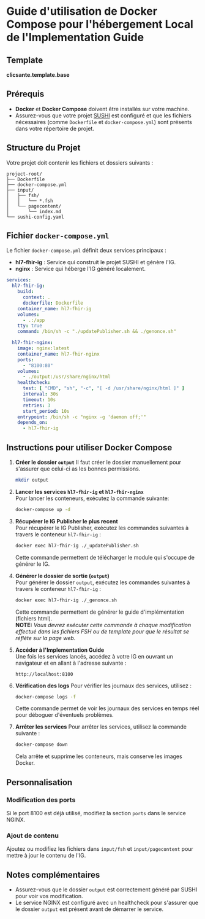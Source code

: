 # Guide d'utilisation de Docker Compose pour l'hébergement Local de l'Implementation Guide
## Template
**clicsante.template.base**

## Prérequis
- **Docker** et **Docker Compose** doivent être installés sur votre machine.
- Assurez-vous que votre projet [SUSHI](https://github.com/FHIR/sushi?tab=readme-ov-file#sushi) est configuré et que les fichiers nécessaires (comme `Dockerfile` et `docker-compose.yml`) sont présents dans votre répertoire de projet.

## Structure du Projet
Votre projet doit contenir les fichiers et dossiers suivants :
```
project-root/
├── Dockerfile
├── docker-compose.yml
├── input/
│   ├── fsh/
│   │   └── *.fsh
│   └── pagecontent/
│       └── index.md
└── sushi-config.yaml
```

## Fichier `docker-compose.yml`
Le fichier `docker-compose.yml` définit deux services principaux :
- **hl7-fhir-ig** : Service qui construit le projet SUSHI et génère l'IG.
- **nginx** : Service qui héberge l'IG généré localement.

```yaml
services:
  hl7-fhir-ig:
    build:
      context: .
      dockerfile: Dockerfile
    container_name: hl7-fhir-ig
    volumes:
      - .:/app
    tty: true
    command: /bin/sh -c "./updatePublisher.sh && ./genonce.sh"

  hl7-fhir-nginx:
    image: nginx:latest
    container_name: hl7-fhir-nginx
    ports:
      - "8100:80"
    volumes:
      - ./output:/usr/share/nginx/html
    healthcheck:
      test: [ "CMD", "sh", "-c", "[ -d /usr/share/nginx/html ]" ]
      interval: 30s
      timeout: 10s
      retries: 3
      start_period: 10s
    entrypoint: /bin/sh -c "nginx -g 'daemon off;'"
    depends_on:
      - hl7-fhir-ig
```

## Instructions pour utiliser Docker Compose
1. **Créer le dossier `output`**
   Il faut créer le dossier manuellement pour s'assurer que celui-ci as les bonnes permissions.
   ```bash
   mkdir output
   ```

2. **Lancer les services `hl7-fhir-ig` et `hl7-fhir-nginx`**  
   Pour lancer les conteneurs, exécutez la commande suivante:
   ```bash
   docker-compose up -d
   ```

3. **Récupérer le IG Publisher le plus recent**  
   Pour récupérer le IG Publisher, exécutez les commandes suivantes à travers le conteneur `hl7-fhir-ig` :
   ```bash
   docker exec hl7-fhir-ig ./_updatePublisher.sh
   ```
   Cette commande permettent de télécharger le module qui s'occupe de générer le IG.

4. **Générer le dossier de sortie (`output`)**  
   Pour générer le dossier `output`, exécutez les commandes suivantes à travers le conteneur `hl7-fhir-ig` :
   ```bash
   docker exec hl7-fhir-ig ./_genonce.sh
   ```
   Cette commande permettent de générer le guide d'implémentation (fichiers html).  
   **NOTE:** _Vous devrez exécuter cette commande à chaque modification effectué dans les fichiers FSH ou de template pour que le résultat se réflète sur la page web._

5. **Accéder à l'Implementation Guide**  
   Une fois les services lancés, accédez à votre IG en ouvrant un navigateur et en allant à l'adresse suivante :
   ```
   http://localhost:8100
   ```

6. **Vérification des logs**
   Pour vérifier les journaux des services, utilisez :
   ```bash
   docker-compose logs -f
   ```
   Cette commande permet de voir les journaux des services en temps réel pour déboguer d'éventuels problèmes.

7. **Arrêter les services**
   Pour arrêter les services, utilisez la commande suivante :
   ```bash
   docker-compose down
   ```
   Cela arrête et supprime les conteneurs, mais conserve les images Docker.

## Personnalisation
### **Modification des ports**
Si le port 8100 est déjà utilisé, modifiez la section `ports` dans le service NGINX.
### **Ajout de contenu**
Ajoutez ou modifiez les fichiers dans `input/fsh` et `input/pagecontent` pour mettre à jour le contenu de l'IG.

## Notes complémentaires
- Assurez-vous que le dossier `output` est correctement généré par SUSHI pour voir vos modification.
- Le service NGINX est configuré avec un healthcheck pour s'assurer que le dossier `output` est présent avant de démarrer le service.